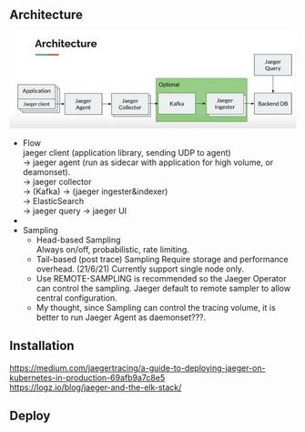 ## Architecture
![](jaeger.png)
- Flow  
  jaeger client (application library, sending UDP to agent)  
  -> jaeger agent (run as sidecar with application for high volume, or deamonset).  
  -> jaeger collector  
  -> (Kafka) -> (jaeger ingester&indexer)  
  -> ElasticSearch  
  -> jaeger query -> jaeger UI
- 
- Sampling
  - Head-based Sampling  
    Always on/off, probabilistic, rate limiting.
  - Tail-based (post trace) Sampling
    Require storage and performance overhead. (21/6/21) Currently support single node only. 
  - Use REMOTE-SAMPLING is recommended so the Jaeger Operator can control the sampling. Jaeger default to remote sampler to allow central configuration.
  - My thought, since Sampling can control the tracing volume, it is better to run Jaeger Agent as daemonset???.

## Installation
https://medium.com/jaegertracing/a-guide-to-deploying-jaeger-on-kubernetes-in-production-69afb9a7c8e5  
https://logz.io/blog/jaeger-and-the-elk-stack/


## Deploy